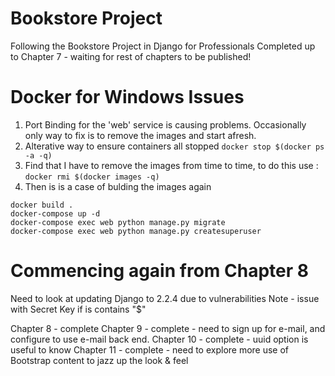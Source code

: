 # Bookstore Project

Following the Bookstore Project in Django for Professionals
Completed up to Chapter 7 - waiting for rest of chapters to be published!

# Docker for Windows Issues

1.  Port Binding for the 'web' service is causing problems.  Occasionally only way to fix is to remove the images and start afresh.
2.  Alterative way to ensure containers all stopped `docker stop $(docker ps -a -q)`
3. Find that I have to remove the images from time to time, to do this use : `docker rmi $(docker images -q)`
4. Then is is a case of bulding the images again 
```
docker build . 
docker-compose up -d
docker-compose exec web python manage.py migrate
docker-compose exec web python manage.py createsuperuser
```

# Commencing again from Chapter 8

Need to look at updating Django to 2.2.4 due to vulnerabilities
Note - issue with Secret Key if is contains "$"

Chapter 8 - complete
Chapter 9 - complete - need to sign up for e-mail, and configure to use e-mail back end.
Chapter 10 - complete - uuid option is useful to know
Chapter 11 - complete - need to explore more use of Bootstrap content to jazz up the look & feel 

